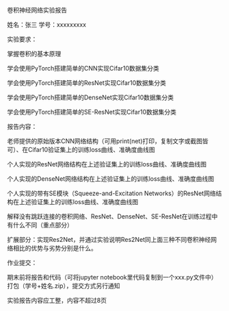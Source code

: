
卷积神经网络实验报告

姓名：张三 学号：xxxxxxxxx

实验要求：

掌握卷积的基本原理

学会使用PyTorch搭建简单的CNN实现Cifar10数据集分类

学会使用PyTorch搭建简单的ResNet实现Cifar10数据集分类

学会使用PyTorch搭建简单的DenseNet实现Cifar10数据集分类

学会使用PyTorch搭建简单的SE-ResNet实现Cifar10数据集分类

报告内容：

老师提供的原始版本CNN网络结构（可用print(net)打印，复制文字或截图皆可）、在Cifar10验证集上的训练loss曲线、准确度曲线图

个人实现的ResNet网络结构在上述验证集上的训练loss曲线、准确度曲线图

个人实现的DenseNet网络结构在上述验证集上的训练loss曲线、准确度曲线图

个人实现的带有SE模块（Squeeze-and-Excitation Networks）的ResNet网络结构在上述验证集上的训练loss曲线、准确度曲线图

解释没有跳跃连接的卷积网络、ResNet、DenseNet、SE-ResNet在训练过程中有什么不同（重点部分）

扩展部分：实现Res2Net，并通过实验说明Res2Net同上面三种不同卷积神经网络相比的优势与劣势分别是什么。

作业提交：

期末前将报告和代码（可将jupyter notebook里代码复制到一个xxx.py文件中）打包（学号+姓名.zip），提交方式另行通知

实验报告内容应工整，内容不超过8页
